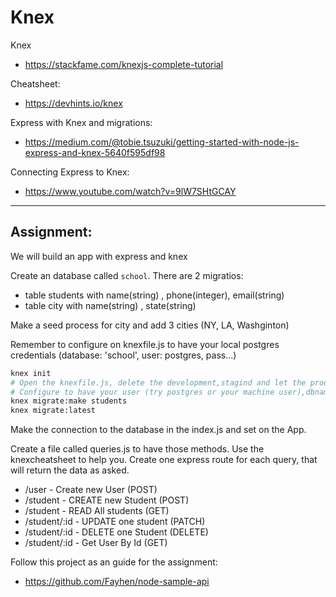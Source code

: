 # Knex


Knex 
* https://stackfame.com/knexjs-complete-tutorial

Cheatsheet:
* https://devhints.io/knex

Express with Knex and migrations:
* https://medium.com/@tobie.tsuzuki/getting-started-with-node-js-express-and-knex-5640f595df98


Connecting Express to Knex:
* https://www.youtube.com/watch?v=9lW7SHtGCAY

----

## Assignment:

We will build an app with express and knex

Create an database called `school`.
There are 2 migratios:
* table students with name(string) , phone(integer), email(string)
* table city with name(string) , state(string)

Make a seed process for city and add 3 cities (NY, LA, Washginton)

Remember to configure on knexfile.js to have your local postgres credentials (database: 'school', user: postgres, pass...)

```sh
knex init
# Open the knexfile.js, delete the development,stagind and let the produtcion
# Configure to have your user (try postgres or your machine user),dbname and password
knex migrate:make students
knex migrate:latest
```

Make the connection to the database in the index.js and set on the App.

Create a file called queries.js to have those methods. Use the knexcheatsheet to help you.
Create one express route for each query, that will return the data as asked.

* /user - Create new User               (POST)
* /student - CREATE new Student         (POST)
* /student - READ All students          (GET)
* /student/:id - UPDATE one student     (PATCH)
* /student/:id - DELETE one Student     (DELETE)
* /student/:id - Get User By Id         (GET)

Follow this project as an guide for the assignment:
* https://github.com/Fayhen/node-sample-api